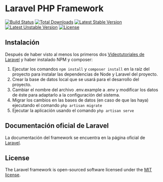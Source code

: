 
# Laravel PHP Framework

[![Build Status](https://travis-ci.org/laravel/framework.svg)](https://travis-ci.org/laravel/framework)
[![Total Downloads](https://poser.pugx.org/laravel/framework/d/total.svg)](https://packagist.org/packages/laravel/framework)
[![Latest Stable Version](https://poser.pugx.org/laravel/framework/v/stable.svg)](https://packagist.org/packages/laravel/framework)
[![Latest Unstable Version](https://poser.pugx.org/laravel/framework/v/unstable.svg)](https://packagist.org/packages/laravel/framework)
[![License](https://poser.pugx.org/laravel/framework/license.svg)](https://packagist.org/packages/laravel/framework)


## Instalación

Después de haber visto al menos los primeros dos [Videotutoriales de Laravel](https://laracasts.com/series/laravel-5-from-scratch) y haber instalado NPM y composer:
    
 1. Ejecutar los comandos `npm install` y `composer install` en la raíz del proyecto para instalar las dependencias de Node y Laravel del proyecto.
 2. Crear la base de datos local que se usará para el desarrollo del proyecto.
 3. Cambiar el nombre del archivo .env.example a .env y modificar los datos de éste para adaptarlo a la configuración del sistema.
 4. Migrar los cambios en las bases de datos (en caso de que las haya) ejecutando el comando `php artisan migrate`
 5. Ejecutar la aplicación usando el comando `php artisan serve`

## Documentación oficial de Laravel

La documentación del framework se encuentra en la página oficial de [Laravel](http://laravel.com/docs).

## License

The Laravel framework is open-sourced software licensed under the [MIT license](http://opensource.org/licenses/MIT).
